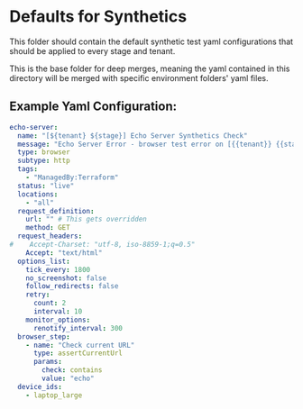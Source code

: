 # Defaults for Synthetics

This folder should contain the default synthetic test yaml configurations that should be applied to every stage and tenant.

This is the base folder for deep merges, meaning the yaml contained in this directory will be merged with specific environment folders' yaml files.

## Example Yaml Configuration:

```yaml
echo-server:
  name: "[${tenant} ${stage}] Echo Server Synthetics Check"
  message: "Echo Server Error - browser test error on [{{tenant}} {{stage}}]"
  type: browser
  subtype: http
  tags:
    - "ManagedBy:Terraform"
  status: "live"
  locations:
    - "all"
  request_definition:
    url: "" # This gets overridden
    method: GET
  request_headers:
#    Accept-Charset: "utf-8, iso-8859-1;q=0.5"
    Accept: "text/html"
  options_list:
    tick_every: 1800
    no_screenshot: false
    follow_redirects: false
    retry:
      count: 2
      interval: 10
    monitor_options:
      renotify_interval: 300
  browser_step:
    - name: "Check current URL"
      type: assertCurrentUrl
      params:
        check: contains
        value: "echo"
  device_ids:
    - laptop_large

```
